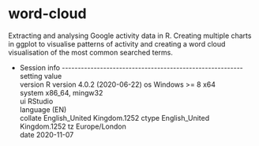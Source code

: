 # word-cloud

Extracting and analysing Google activity data in R. Creating multiple charts in ggplot to visualise patterns of activity and creating a word cloud visualisation of the most common searched terms.

- Session info ---------------------------------------------------------
 setting  value                       
 version  R version 4.0.2 (2020-06-22)
 os       Windows >= 8 x64            
 system   x86_64, mingw32             
 ui       RStudio                     
 language (EN)                        
 collate  English_United Kingdom.1252 
 ctype    English_United Kingdom.1252 
 tz       Europe/London               
 date     2020-11-07                  


